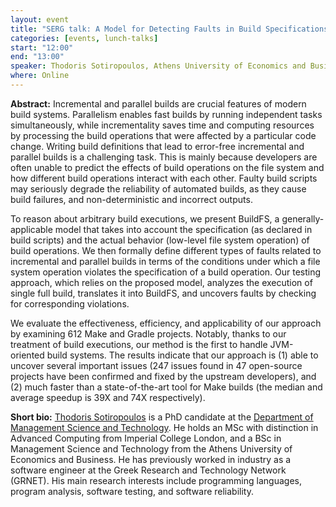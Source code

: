 ```yaml
---
layout: event
title: "SERG talk: A Model for Detecting Faults in Build Specifications"
categories: [events, lunch-talks]
start: "12:00"
end: "13:00"
speaker: Thodoris Sotiropoulos, Athens University of Economics and Business
where: Online
---
```


**Abstract:** 
Incremental and parallel builds are crucial features of
modern build systems. Parallelism enables fast builds by
running independent tasks simultaneously, while incrementality
saves time and computing resources by processing the build
operations that were affected by a particular code change.
Writing build definitions that lead to error-free incremental
and parallel builds is a challenging task. This is mainly
because developers are often unable to predict the effects of
build operations on the file system and how different build
operations interact with each other. Faulty build scripts may
seriously degrade the reliability of automated builds, as they
cause build failures, and non-deterministic and incorrect outputs.

To reason about arbitrary build executions, we present BuildFS, a
generally-applicable model that takes into account the specification
(as declared in build scripts) and the actual behavior (low-level
file system operation) of build operations. We then formally define
different types of faults related to incremental and parallel builds
in terms of the conditions under which a file system operation
violates the specification of a build operation. Our testing approach,
which relies on the proposed model, analyzes the execution of single
full build, translates it into BuildFS, and uncovers faults by
checking for corresponding violations.

We evaluate the effectiveness, efficiency, and applicability of our
approach by examining 612 Make and Gradle projects. Notably, thanks to
our treatment of build executions, our method is the first to handle
JVM-oriented build systems. The results indicate that our approach is
(1) able to uncover several important issues (247 issues found in
47 open-source projects have been confirmed and fixed by the
upstream developers), and (2) much faster than a state-of-the-art tool
for Make builds (the median and average speedup is 39X and 74X respectively).

**Short bio:**
[Thodoris Sotiropoulos](https://www.balab.aueb.gr/thodoris-sotiropoulos.html) is a PhD candidate at the [Department of Management Science and Technology](https://www.dept.aueb.gr/en/dmst). He holds an MSc with distinction in Advanced Computing from Imperial College London, and a BSc in Management Science and Technology from the Athens University of Economics and Business. He has previously worked in industry as a software engineer at the Greek Research and Technology Network (GRNET). His main research interests include programming languages, program analysis, software testing, and software reliability.

